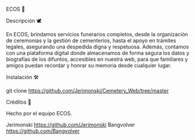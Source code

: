 ECOS 🌿

Descripción 🕊️

En ECOS, brindamos servicios funerarios completos, desde la organización de ceremonias y la gestión de cementerios, hasta el apoyo en trámites legales, asegurando una despedida digna y respetuosa. Además, contamos con una plataforma digital donde almacenamos de forma segura los datos y biografías de los difuntos, accesibles en nuestra web, para que familiares y amigos puedan recordar y honrar su memoria desde cualquier lugar.

Instalación 🛠️

git clone https://github.com/Jerimonski/Cemetery_Web/tree/master

Créditos 👏 

Hecho por el equipo ECOS.

Jerimonski https://github.com/Jerimonski
Bangvolver https://github.com/Bangvolver
